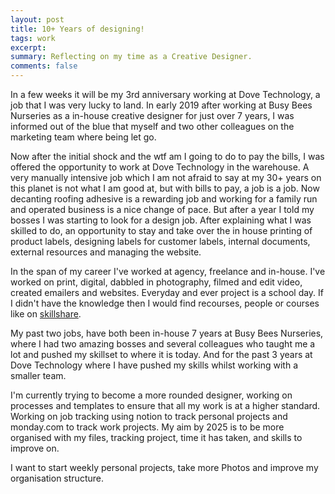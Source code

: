 ```yaml
---
layout: post
title: 10+ Years of designing!
tags: work
excerpt:
summary: Reflecting on my time as a Creative Designer.
comments: false
---
```


In a few weeks it will be my 3rd anniversary working at Dove Technology, a job that I was very lucky to land. In early 2019 after working at Busy Bees Nurseries as a in-house creative designer for just over 7 years, I was informed out of the blue that myself and two other colleagues on the marketing team where being let go.

Now after the initial shock and the wtf am I going to do to pay the bills, I was offered the opportunity to work at Dove Technology in the warehouse. A very manually intensive job which I am not afraid to say at my 30+ years on this planet is not what I am good at, but with bills to pay, a job is a job. Now decanting roofing adhesive is a rewarding job and working for a family run and operated business is a nice change of pace. But after a year I told my bosses I was starting to look for a design job. After explaining what I was skilled to do, an opportunity to stay and take over the in house printing of product labels, designing labels for customer labels, internal documents, external resources and managing the website.      

In the span of my career I've worked at agency, freelance and in-house. I've worked on print, digital, dabbled in photography, filmed and edit video, created emailers and websites. Everyday and ever project is a school day. If I didn't have the knowledge then I would find recourses, people or courses like on [skillshare](https://share.skillshare.com/fxywx!dd990e68c2!a).

My past two jobs, have both been in-house 7 years at Busy Bees Nurseries, where I had two amazing bosses and several colleagues who taught me a lot and pushed my skillset to where it is today. And for the past 3 years at Dove Technology where I have pushed my skills whilst working with a smaller team.     

I'm currently trying to become a more rounded designer, working on processes and templates to ensure that all my work is at a higher standard. Working on job tracking using notion to track personal projects and monday.com to track work projects. My aim by 2025 is to be more organised with my files, tracking project, time it has taken, and skills to improve on.

I want to start weekly personal projects, take more Photos and improve my organisation structure.  

